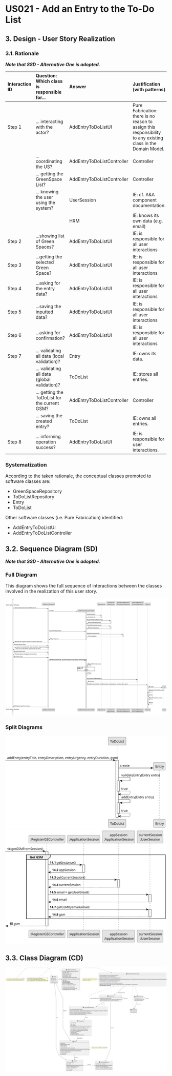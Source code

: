 # US021 - Add an Entry to the To-Do List

## 3. Design - User Story Realization 

### 3.1. Rationale

_**Note that SSD - Alternative One is adopted.**_

| Interaction ID | Question: Which class is responsible for...    | Answer                                      | Justification (with patterns)                                                                                 |
|:---------------|:-----------------------------------------------|:--------------------------------------------|:--------------------------------------------------------------------------------------------------------------|
| Step 1  		     | 	... interacting with the actor?               | AddEntryToDoListUI                          | Pure Fabrication: there is no reason to assign this responsibility to any existing class in the Domain Model. |
| 			  		        | 	... coordinating the US?                      | AddEntryToDoListController                  | Controller                                                                                                    |
| 			  		        | 	... getting the GreenSpace List?              | AddEntryToDoListController                  | Controller                                                                                                    |
| 			  		        | ... knowing the user using the system?         | UserSession                                 | IE: cf. A&A component documentation.                                                                          |
| 			  		        | 							                                        | HRM                                         | IE: knows its own data (e.g. email)                                                                           |
| Step 2  		     | 	...showing list of Green Spaces?						        | AddEntryToDoListUI                          | IE: is responsible for all user interactions                                                                  |
| Step 3  		     | 	...getting the selected Green Space?          | AddEntryToDoListUI                          | IE: is responsible for all user interactions                                                                  |                                               
| Step 4  		     | 	...asking for the entry data?						           | AddEntryToDoListUI                          | IE: is responsible for all user interactions                                                                  |              
| Step 5  		     | 	...saving the inputted data?						            | AddEntryToDoListUI                          | IE: is responsible for all user interactions                                                                  |   
| Step 6  		     | 	...asking for confirmation?						             | AddEntryToDoListUI                          | IE: is responsible for all user interactions                                                                  |   
| Step 7 		      | 	... validating all data (local validation)?   | Entry                                       | IE: owns its data.                                                                                            |
| 			  		        | 	... validating all data (global validation)?  | ToDoList                                    | IE: stores all entries.                                                                                       |
| 			  		        | 	... getting the ToDoList for the current GSM? | AddEntryToDoListController                  | Controller                                                                                                    |
| 			  		        | 	... saving the created entry?                 | ToDoList                                    | IE: owns all entries.                                                                                         | 
| Step 8 		      | 	... informing operation success?              | AddEntryToDoListUI                          | IE: is responsible for user interactions.                                                                     |
### Systematization ##

According to the taken rationale, the conceptual classes promoted to software classes are: 

* GreenSpaceRepository
* ToDoListRepository
* Entry
* ToDoList

Other software classes (i.e. Pure Fabrication) identified: 

* AddEntryToDoListUI  
* AddEntryToDoListController


## 3.2. Sequence Diagram (SD)

_**Note that SSD - Alternative One is adopted.**_

### Full Diagram

This diagram shows the full sequence of interactions between the classes involved in the realization of this user story.

![Sequence Diagram - Full](svg/us021-sequence-diagram-full.svg)

### Split Diagrams

![Sequence Diagram - Add Entry](svg/us021-sequence-diagram-partial-add-entry.svg)
![Sequence Diagram - Get GSM](svg/us021-sequence-diagram-partial-get-gsm.svg)

## 3.3. Class Diagram (CD)

![Class Diagram](svg/us021-class-diagram.svg)